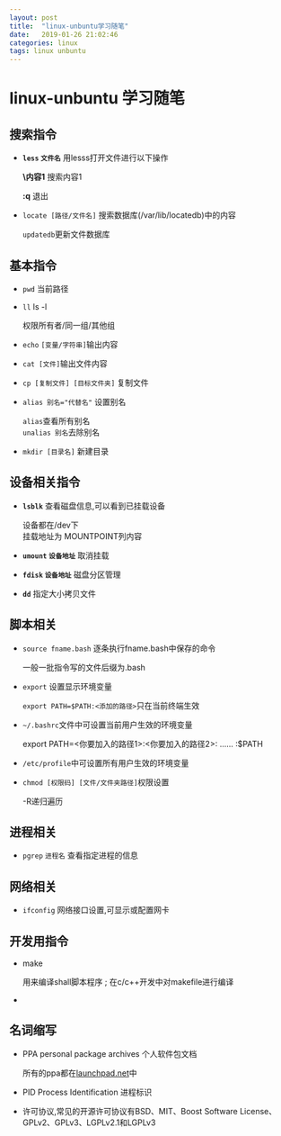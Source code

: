 ```yaml
---
layout: post
title:  "linux-unbuntu学习随笔"
date:   2019-01-26 21:02:46
categories: linux
tags: linux unbuntu
---
```

# linux-unbuntu 学习随笔
## 搜索指令
* **`less` `文件名`**  用lesss打开文件进行以下操作
    
    **\内容1**  搜索内容1
    
    **:q** 退出
* `locate [路径/文件名]` 搜索数据库(/var/lib/locatedb)中的内容
  
  `updatedb`更新文件数据库
## 基本指令

* `pwd` 当前路径
* `ll` ls -l
    
  权限所有者/同一组/其他组
* `echo` `[变量/字符串]`输出内容
* `cat [文件]`输出文件内容 
* `cp [复制文件] [目标文件夹]` 复制文件
* `alias 别名="代替名"` 设置别名

    `alias`查看所有别名
    <br>`unalias 别名`去除别名 
* `mkdir [目录名]` 新建目录
## 设备相关指令
* **`lsblk`** 查看磁盘信息,可以看到已挂载设备
    
    设备都在/dev下<br>
    挂载地址为 MOUNTPOINT列内容
* **`umount` `设备地址`** 取消挂载
* **`fdisk` `设备地址`** 磁盘分区管理
* **`dd`** 指定大小拷贝文件
## 脚本相关
* `source fname.bash` 逐条执行fname.bash中保存的命令

    一般一批指令写的文件后缀为.bash
* `export` 设置显示环境变量 
 
  `export PATH=$PATH:<添加的路径>`只在当前终端生效
* `~/.bashrc`文件中可设置当前用户生效的环境变量
  
   export PATH=<你要加入的路径1>:<你要加入的路径2>: ...... :$PATH
* `/etc/profile`中可设置所有用户生效的环境变量
* `chmod [权限码] [文件/文件夹路径]`权限设置
    
    -R递归遍历
## 进程相关
* `pgrep` `进程名` 查看指定进程的信息
## 网络相关
* `ifconfig` 网络接口设置,可显示或配置网卡
## 开发用指令
 * make

    用来编译shall脚本程序 ; 在c/c++开发中对makefile进行编译
 *  
## 名词缩写
* PPA personal package archives 个人软件包文档

    所有的ppa都在[launchpad.net](launchpad.net)中
* PID Process Identification 进程标识
* 许可协议,常见的开源许可协议有BSD、MIT、Boost Software License、GPLv2、GPLv3、LGPLv2.1和LGPLv3